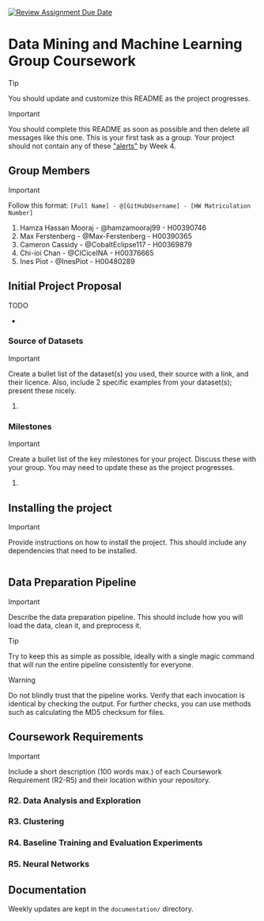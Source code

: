 [![Review Assignment Due Date](https://classroom.github.com/assets/deadline-readme-button-22041afd0340ce965d47ae6ef1cefeee28c7c493a6346c4f15d667ab976d596c.svg)](https://classroom.github.com/a/TnJIQ-Y6)
# Data Mining and Machine Learning Group Coursework

> [!TIP]
> You should update and customize this README as the project progresses.

> [!IMPORTANT]
> You should complete this README as soon as possible and then delete all messages like this one. This is your first task as a group. Your project should not contain any of these ["alerts"](https://docs.github.com/en/get-started/writing-on-github/getting-started-with-writing-and-formatting-on-github/basic-writing-and-formatting-syntax#alerts) by Week 4.


## Group Members

> [!IMPORTANT]
> Follow this format: `[Full Name] - @[GitHubUsername] - [HW Matriculation Number]`

1. Hamza Hassan Mooraj - @hamzamooraj99 - H00390746
2. Max Ferstenberg - @Max-Ferstenberg - H00390365
3. Cameron Cassidy - @CobaltEclipse117 - H00369879
4. Chi-ioi Chan - @CICiceINA - H00376665
5. Ines Piot - @InesPiot - H00480289

## Initial Project Proposal

TODO

-

### Source of Datasets
> [!IMPORTANT]
> Create a bullet list of the dataset(s) you used, their source with a link, and their licence. Also, include 2 specific examples from your dataset(s); present these nicely.

1.

### Milestones

> [!IMPORTANT]
> Create a bullet list of the key milestones for your project. Discuss these with your group. You may need to update these as the project progresses.

1.


## Installing the project

> [!IMPORTANT]
> Provide instructions on how to install the project. This should include any dependencies that need to be installed.

```bash
```

## Data Preparation Pipeline

> [!IMPORTANT]
> Describe the data preparation pipeline. This should include how you will load the data, clean it, and preprocess it.

> [!TIP]
> Try to keep this as simple as possible, ideally with a single magic command that will run the entire pipeline consistently for everyone.


> [!WARNING]
> Do not blindly trust that the pipeline works. Verify that each invocation is identical by checking the output. For further checks, you can use methods such as calculating the MD5 checksum for files.


## Coursework Requirements

> [!IMPORTANT]
> Include a short description (100 words max.) of each Coursework Requirement (R2-R5) and their location within your repository.

### R2. Data Analysis and Exploration

### R3. Clustering

### R4.	Baseline Training and Evaluation Experiments

### R5. Neural Networks


## Documentation

Weekly updates are kept in the `documentation/` directory.
